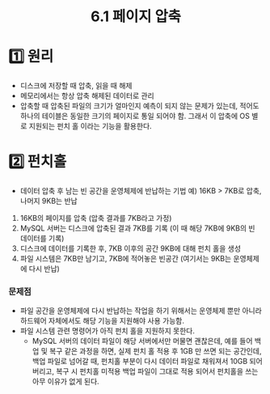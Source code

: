 <h1 align='center'>6.1 페이지 압축</h1>

# 1️⃣ 원리

- 디스크에 저장할 때 압축, 읽을 때 해제
- 메모리에서는 항상 압축 해제된 데이터로 관리
- 압축할 때 압축된 파일의 크기가 얼마인지 예측이 되지 않는 문제가 있는데, 적어도 하나의 테이블은 동일한 크기의 페이지로 통일 되어야 함. 그래서 이 압축에 OS 별로 지원되는 펀치 홀 이라는 기능을 활용한다.

# 2️⃣ 펀치홀

- 데이터 압축 후 남는 빈 공간을 운영체제에 반납하는 기법
  예) 16KB > 7KB로 압축, 나머지 9KB는 반납

1. 16KB의 페이지를 압축 (압축 결과를 7KB라고 가정)
2. MySQL 서버는 디스크에 압축된 결과 7KB를 기록
   (이 때 해당 7KB에 9KB의 빈 데이터를 기록)
3. 디스크에 데이터를 기록한 후, 7KB 이후의 공간 9KB에 대해 펀치 홀을 생성
4. 파일 시스템은 7KB만 남기고, 7KB에 적어놓은 빈공간 (여기서는 9KB는 운영체제에 다시 반납)

### 문제점

- 파일 공간을 운영체제에 다시 반납하는 작업을 하기 위해서는 운영체제 뿐만 아니라 하드웨어 자체에서도 해당 기능을 지원해야 사용 가능함.
- 파일 시스템 관련 명령어가 아직 펀치 홀을 지원하지 못한다.
  - MySQL 서버의 데이터 파일이 해당 서버에서만 머물면 괜찮은데, 예를 들어 백업 및 복구 같은 과정을 하면, 실제 펀치 홀 적용 후 1GB 만 쓰면 되는 공간인데, 백업 파일로 넘어갈 때, 펀치홀 부분이 다시 데이터 파일로 채워져서 10GB 되어버리고, 복구 시 펀치홀 미적용 백업 파일이 그대로 적용 되어서 펀치홀을 쓰는 아무 이유가 없게 된다.



